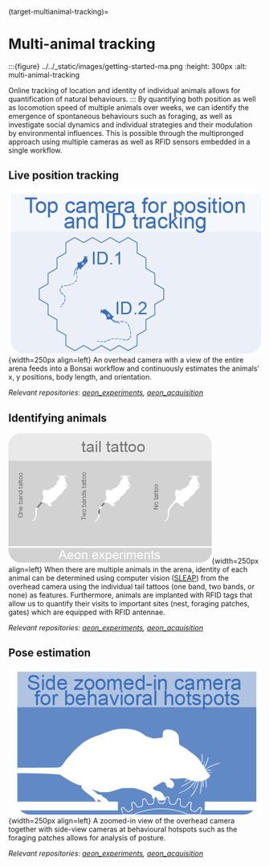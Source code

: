 (target-multianimal-tracking)=
# Multi-animal tracking

:::{figure} ../../_static/images/getting-started-ma.png
:height: 300px
:alt: multi-animal-tracking

Online tracking of location and identity of individual animals allows for quantification of natural behaviours.
:::
By quantifying both position as well as locomotion speed of multiple animals over weeks, we can identify the emergence of spontaneous behaviours such as foraging, as well as investigate social dynamics and individual strategies and their modulation by environmental influences.
This is possible through the multipronged approach using multiple cameras as well as RFID sensors embedded in a single workflow.

## Live position tracking
![live-position-tracking](../../_static/images/ma-live-position-tracking.png){width=250px align=left}
An overhead camera with a view of the entire arena feeds into a Bonsai workflow and
continuously estimates the animals' x, y positions, body length, and orientation.

*Relevant repositories: [aeon_experiments](aeon-experiments-github:), [aeon_acquisition](aeon-acquisition-github:)*

## Identifying animals
![identifying-animals](../../_static/images/ma-identifying-animals.png){width=250px align=left}
When there are multiple animals in the arena, identity of each animal can be
determined using computer vision ([SLEAP](https://sleap.ai/)) from the overhead camera using the individual tail tattoos (one
band, two bands, or none) as features. Furthermore, animals are implanted with RFID tags that
allow us to quantify their visits to important sites (nest, foraging patches, gates) which are equipped with RFID antennae. 

*Relevant repositories: [aeon_experiments](aeon-experiments-github:), [aeon_acquisition](aeon-acquisition-github:)*

## Pose estimation
![pose-estimation](../../_static/images/ma-pose-estimation.png){width=250px align=left}
A zoomed-in view of the overhead camera together with side-view cameras at
behavioural hotspots such as the foraging patches allows for analysis of posture.

*Relevant repositories: [aeon_experiments](aeon-experiments-github:), [aeon_acquisition](aeon-acquisition-github:)*
